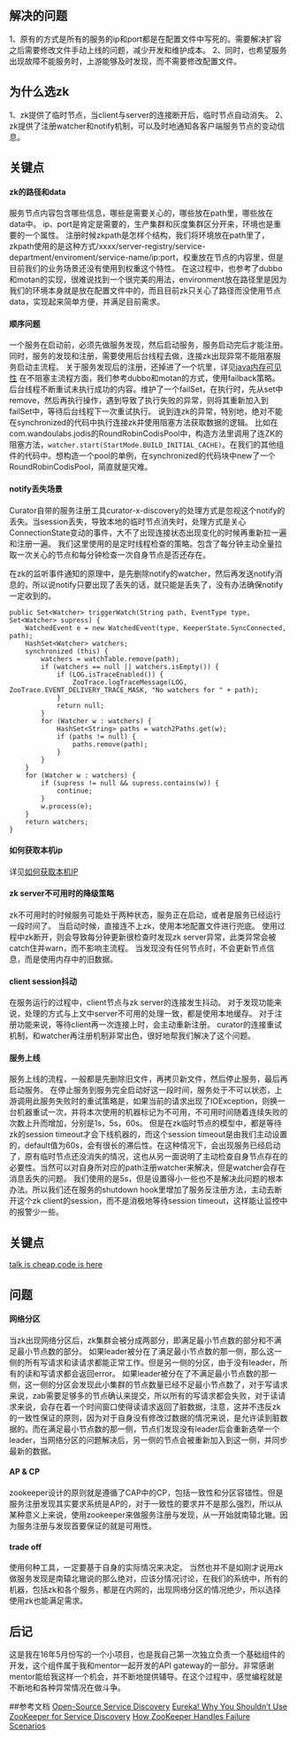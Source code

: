 ## 解决的问题
1、原有的方式是所有的服务的ip和port都是在配置文件中写死的。需要解决扩容之后需要修改文件手动上线的问题，减少开发和维护成本。
2、同时，也希望服务出现故障不能服务时，上游能够及时发现，而不需要修改配置文件。

## 为什么选zk
1、zk提供了临时节点，当client与server的连接断开后，临时节点自动消失。
2、zk提供了注册watcher和notify机制，可以及时地通知各客户端服务节点的变动信息。

## 关键点
#### zk的路径和data
服务节点内容包含哪些信息，哪些是需要关心的，哪些放在path里，哪些放在data中。
ip、port是肯定是需要的，生产集群和灰度集群区分开来，环境也是重要的一个属性。
注册时候zkpath是怎样个结构，我们将环境放在path里了，zkpath使用的是这种方式/xxxx/server-registry/service-department/enviroment/service-name/ip:port，权重放在节点的内容里，但是目前我们的业务场景还没有使用到权重这个特性。
在这过程中，也参考了dubbo和motan的实现，很难说找到一个很完美的用法，environment放在路径里是因为我们的环境本身就是放在配置文件中的，而且目前zk只关心了路径而没使用节点data，实现起来简单方便，并满足目前需求。
#### 顺序问题
一个服务在启动前，必须先做服务发现，然后启动服务，服务启动完后才能注册。
同时，服务的发现和注册，需要使用后台线程去做，连接zk出现异常不能阻塞服务启动主流程。
关于服务发现后的注册，还掉进了一个坑里，详见[java内存可见性](http://www.cnblogs.com/flystar32/p/6246809.html)
在不阻塞主流程方面，我们参考dubbo和motan的方式，使用failback策略。
后台线程不断重试未执行成功的内容。维护了一个failSet，在执行时，先从set中remove，然后再执行操作，遇到导致了执行失败的异常，则将其重新加入到failSet中，等待后台线程下一次重试执行。
说到连zk的异常，特别地，绝对不能在synchronized的代码中执行连接zk并使用阻塞方法获取数据的逻辑。
比如在com.wandoulabs.jodis的RoundRobinCodisPool中，构造方法里调用了连ZK的阻塞方法，`watcher.start(StartMode.BUILD_INITIAL_CACHE)`。在我们的其他组件的代码中。想构造一个pool的单例，在synchronized的代码块中new了一个RoundRobinCodisPool，简直就是灾难。


#### notify丢失场景
Curator自带的服务注册工具curator-x-discovery的处理方式是忽视这个notify的丢失。当session丢失，导致本地的临时节点消失时，处理方式是关心ConnectionState变动的事件，大不了出现连接状态出现变化的时候再重新拉一遍和注册一遍。
我们这里使用的是定时线程检查的策略。包含了每分钟主动全量拉取一次关心的节点和每分钟检查一次自身节点是否还存在。

在zk的监听事件通知的原理中，是先删除notify的watcher，然后再发送notify消息的，所以说notify只要出现了丢失的话，就只能是丢失了，没有办法确保notify一定收到的。

    public Set<Watcher> triggerWatch(String path, EventType type, Set<Watcher> supress) {
        WatchedEvent e = new WatchedEvent(type, KeeperState.SyncConnected, path);
        HashSet<Watcher> watchers;
        synchronized (this) {
            watchers = watchTable.remove(path);
            if (watchers == null || watchers.isEmpty()) {
                if (LOG.isTraceEnabled()) {
                    ZooTrace.logTraceMessage(LOG, ZooTrace.EVENT_DELIVERY_TRACE_MASK, "No watchers for " + path);
                }
                return null;
            }
            for (Watcher w : watchers) {
                HashSet<String> paths = watch2Paths.get(w);
                if (paths != null) {
                    paths.remove(path);
                }
            }
        }
        for (Watcher w : watchers) {
            if (supress != null && supress.contains(w)) {
                continue;
            }
            w.process(e);
        }
        return watchers;
    }

#### 如何获取本机ip
详见[如何获取本机IP](http://www.cnblogs.com/flystar32/p/how_to_get_local_ip.html)

#### zk server不可用时的降级策略
zk不可用时的时候服务可能处于两种状态，服务正在启动，或者是服务已经运行一段时间了。
当启动时候，直接连不上zk，使用本地配置文件进行兜底。
使用过程中zk断开，则会导致每分钟更新很检查时发现zk server异常，此类异常会被catch住并warn，而不影响主流程。
当发现没有任何节点时，不会更新节点信息，而是使用内存中的旧数据。

#### client session抖动
在服务运行的过程中，client节点与zk server的连接发生抖动。
对于发现功能来说，处理的方式与上文中server不可用的处理一致，都是使用本地缓存。
对于注册功能来说，等待client再一次连接上时，会主动重新注册。
curator的连接重试机制，和watcher再注册机制非常出色，很好地帮我们解决了这个问题。

#### 服务上线
服务上线的流程，一般都是先删除旧文件，再拷贝新文件，然后停止服务，最后再启动服务。
在停止服务到服务完全启动好这一段时间，服务处于不可以状态，上游调用此服务失败时的重试策略是，如果当前的请求出现了IOException，则换一台机器重试一次，并将本次使用的机器标记为不可用，不可用时间随着连续失败的次数上升而增加，分别是1s，5s，60s。
但是在zk临时节点的模型中，都是等待zk的session timeout才会下线机器的，而这个session timeout是由我们主动设置的，default值为60s，会有很长的滞后性。在这种情况下，会出现服务已经启动了，原有临时节点还没消失的情况，这也从另一面说明了主动检查自身节点存在的必要性。当然可以对自身所对应的path注册watcher来解决，但是watcher会存在消息丢失的问题。
我们使用的是5s，但是设置得小一些也不是解决此问题的根本办法。所以我们还在服务的shutdown hook里增加了服务反注册方法，主动去断开这个zk client的session，而不是消极地等待session timeout，这样能让监控中的报警少一些。


## 关键点
[talk is cheap,code is here](https://github.com/flystar32/ServerRegistry)

## 问题

#### 网络分区
  当zk出现网络分区后，zk集群会被分成两部分，即满足最小节点数的部分和不满足最小节点数的部分。
  如果leader被分在了满足最小节点数的那一侧，那么这一侧的所有写请求和读请求都能正常工作。但是另一侧的分区，由于没有leader，所有的读和写请求都会返回error。
  如果leader被分在了不满足最小节点数的那一侧，这一侧的分区会发现此小集群的节点数量已经不足最小节点数了，对于写请求来说，zab需要足够多的节点确认来提交，所以所有的写请求都会失败，对于读请求来说，会存在着一个时间窗口使得读请求返回了脏数据，注意，这并不违反zk的一致性保证的原则，因为对于自身没有修改过数据的情况来说，是允许读到脏数据的。而在满足最小节点数的那一侧，节点们发现没有leader后会重新选举一个leader，当网络分区的问题解决后，另一侧的节点会被重新加入到这一侧，并同步最新的数据。


#### AP & CP
zookeeper设计的原则就是遵循了CAP中的CP，包括一致性和分区容错性。但是服务注册发现其实要求系统是AP的，对于一致性的要求并不是那么强烈，所以从某种意义上来说，使用zookeeper来做服务注册与发现，从一开始就南辕北辙。因为服务注册与发现首要保证的就是可用性。


#### trade off
使用何种工具，一定要基于自身的实际情况来决定。
当然也并不是如刚才说用zk做服务发现是南辕北辙说的那么绝对，应该分情况讨论，在我们的系统中，所有的机器，包括zk和各个服务，都是在内网的，出现网络分区的情况绝少，所以选择使用zk也能满足需求。

## 后记
这是我在16年5月份写的一个小项目，也是我自己第一次独立负责一个基础组件的开发，这个组件属于我和mentor一起开发的API gateway的一部分。非常感谢mentor能给我这样一个机会，并不断地提供辅导。在这个过程中，感觉编程就是不断地和各种异常情况在做斗争。

##参考文档
[Open-Source Service Discovery](http://jasonwilder.com/blog/2014/02/04/service-discovery-in-the-cloud)
[Eureka! Why You Shouldn’t Use ZooKeeper for Service Discovery](https://tech.knewton.com/blog/2014/12/eureka-shouldnt-use-zookeeper-service-discovery/)
[How ZooKeeper Handles Failure Scenarios](https://wiki.apache.org/hadoop/ZooKeeper/FailureScenarios)